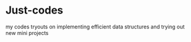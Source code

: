 Just-codes
==========

my codes tryouts on implementing efficient data structures and trying out new mini projects
